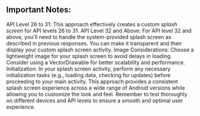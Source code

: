 ## Important Notes:

API Level 26 to 31: This approach effectively creates a custom _splash screen_ for API levels 26 to 31.
API Level 32 and Above: For API level 32 and above, you'll need to handle the system-provided splash screen as described in previous responses. You can make it transparent and then display your custom splash screen activity.
Image Considerations: Choose a lightweight image for your splash screen to avoid delays in loading. Consider using a VectorDrawable for better scalability and performance.
Initialization: In your splash screen activity, perform any necessary initialization tasks (e.g., loading data, checking for updates) before proceeding to your main activity.
This approach provides a consistent splash screen experience across a wide range of Android versions while allowing you to customize the look and feel. Remember to test thoroughly on different devices and API levels to ensure a smooth and optimal user experience.

